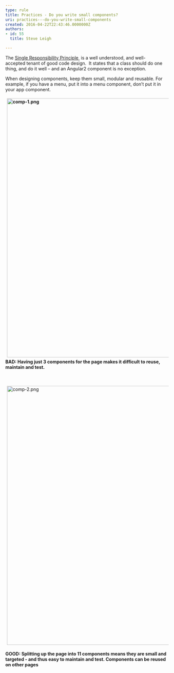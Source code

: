 ```yaml
---
type: rule
title: Practices - Do you write small components?
uri: practices---do-you-write-small-components
created: 2016-04-22T22:43:46.0000000Z
authors:
- id: 55
  title: Steve Leigh

---
```




<span class='intro'> <p class="p1">The <a href="https&#58;//en.wikipedia.org/wiki/Single_responsibility_principle">Single Responsibility Principle </a>&#160;is a well understood, and&#160;well-accepted&#160;tenant of good code design.&#160; It states that a class should do one thing, and do it well – and an Angular2 component is no exception.</p><p class="p1">When designing components, keep them small, modular and reusable. For example, if you have a menu, put it into a menu component, don’t put it in your app component.</p> </span>

<p class="p1"><strong><img src="/PublishingImages/comp-1.png" alt="comp-1.png" style="margin&#58;5px;width&#58;808px;" />BAD&#58; Having just 3 components for the page makes it difficult to reuse, maintain and test.</strong></p><p class="p2"><br></p><p class="p2"><img src="/PublishingImages/comp-2.png" alt="comp-2.png" style="margin&#58;5px;width&#58;808px;" /><br></p><p class="p1"><strong>GOOD&#58; Splitting up the page into 11 components means they are small and targeted - and thus easy to maintain and test. Components can be reused on other pages </strong></p>


